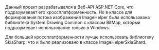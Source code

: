 ﻿Данный проект разрабатывался в Веб-API ASP.NET Core, что подразумевает его кроссплатформенность.
Но в классе для формирования потока изображения ImageHelper была использована библиотека System.Drawing.Common с классом BitMap,
который подразумевает использование только в Windows.

Для большей кроссплатформенности лучше использовать библиотеку SkiaSharp, что и было реализовано в классе ImageHelperSkiaShard.